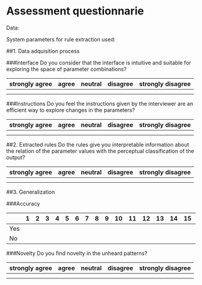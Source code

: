 # Assessment questionnarie
Data:

System parameters for rule extraction used:

##1. Data adquisition process

###Interface
Do you consider that the interface is intuitive and suitable for exploring the space of parameter combinations?

|strongly agree|agree|neutral|disagree|strongly disagree|
|--------------|-----|-------|--------|-----------------|
|              |     |       |        |                 |
|              |     |       |        |                 |

###Instructions
Do you feel the instructions given by the interviewer are an efficient way to explore changes in the parameters?

|strongly agree|agree|neutral|disagree|strongly disagree|
|--------------|-----|-------|--------|-----------------|
|              |     |       |        |                 |
|              |     |       |        |                 |

##2. Extracted rules
Do the rules give you interpretable information about the relation of the parameter values with the perceptual classification of the output?

|strongly agree|agree|neutral|disagree|strongly disagree|
|--------------|-----|-------|--------|-----------------|
|              |     |       |        |                 |
|              |     |       |        |                 |
##3. Generalization

###Accuracy

|   |1  |2  | 3 |4  |5  |6  |7  |8  |9  |10 |11 |12 |13 |14 |15 |16 |17 |18 |19 |20 |
|---|---|---|---|---|---|---|---|---|---|---|---|---|---|---|---|---|---|---|---|---|
|Yes|   |   |   |   |   |   |   |   |   |   |   |   |   |   |   |   |   |   |   |   |
|No |   |   |   |   |   |   |   |   |   |   |   |   |   |   |   |   |   |   |   |   |


###Novelty
Do you find novelty in the unheard patterns?

|strongly agree|agree|neutral|disagree|strongly disagree|
|--------------|-----|-------|--------|-----------------|
|              |     |       |        |                 |
|              |     |       |        |                 |

